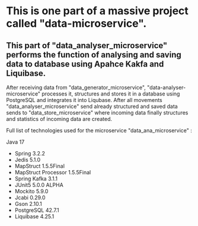 # This is one part of a massive project called "data-microservice".
## This part of "data_analyser_microservice" performs the function of analysing and saving data to database using Apahce Kakfa and Liquibase.

After receiving data from "data_generator_microservicе", "data-analyser-microservice" processes it, structures and stores it in a database using PostgreSQL and integrates it into Liqubase.
After all movements "data_analyser_microservice" send already structured and saved data sends to "data_store_microservice" where incoming data finally structures and statistics of incoming data are created.

Full list of technologies used for the microservice "data_ana_microservice" :

Java 17
 - Spring 3.2.2
 - Jedis 5.1.0
 - MapStruct 1.5.5Final
 - MapStruct Processor 1.5.5Final
 - Spring Kafka 3.1.1
 - JUnit5 5.0.0 ALPHA
 - Mockito 5.9.0
 - Jcabi 0.29.0
 - Gson 2.10.1
 - PostgreSQL 42.7.1
 - Liquibase 4.25.1
